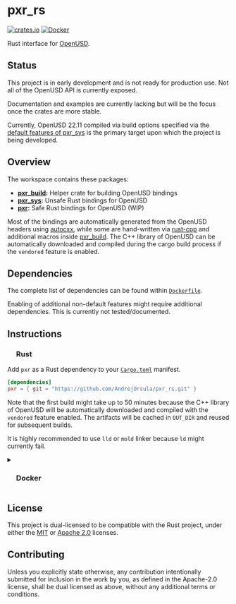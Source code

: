 # pxr_rs

<p align="left">
  <a href="https://crates.io/crates/pxr">                                        <img alt="crates.io" src="https://img.shields.io/crates/v/pxr_rs.svg"></a>
  <!-- <a href="https://github.com/AndrejOrsula/pxr_rs/actions/workflows/rust.yml">   <img alt="Rust"      src="https://github.com/AndrejOrsula/pxr_rs/actions/workflows/rust.yml/badge.svg"></a> -->
  <a href="https://github.com/AndrejOrsula/pxr_rs/actions/workflows/docker.yml"> <img alt="Docker"    src="https://github.com/AndrejOrsula/pxr_rs/actions/workflows/docker.yml/badge.svg"></a>
  <!-- <a href="https://codecov.io/gh/AndrejOrsula/pxr_rs">                           <img alt="codecov"   src="https://codecov.io/gh/AndrejOrsula/pxr_rs/branch/main/graph/badge.svg"></a> -->
</p>

Rust interface for [OpenUSD](https://openusd.org).

## Status

This project is in early development and is not ready for production use. Not all of the OpenUSD API is currently exposed.

Documentation and examples are currently lacking but will be the focus once the crates are more stable.

Currently, OpenUSD 22.11 compiled via build options specified via the [default features of pxr_sys](pxr_sys/Cargo.toml) is the primary target upon which the project is being developed.

## Overview

The workspace contains these packages:

- **[pxr_build](pxr_build):** Helper crate for building OpenUSD bindings
- **[pxr_sys](pxr_sys):** Unsafe Rust bindings for OpenUSD
- **[pxr](pxr_rs):** Safe Rust bindings for OpenUSD (WIP)

Most of the bindings are automatically generated from the OpenUSD headers using [autocxx](https://github.com/google/autocxx), while some are hand-written via [rust-cpp](https://github.com/mystor/rust-cpp) and additional macros inside [pxr_build](pxr_build). The C++ library of OpenUSD can be automatically downloaded and compiled during the cargo build process if the `vendored` feature is enabled.

## Dependencies

The complete list of dependencies can be found within [`Dockerfile`](Dockerfile).

Enabling of additional non-default features might require additional dependencies. This is currently not tested/documented.

## Instructions

### <a href="#-rust"><img src="https://rustacean.net/assets/rustacean-flat-noshadow.svg" width="16" height="16"></a> Rust

Add `pxr` as a Rust dependency to your [`Cargo.toml`](https://doc.rust-lang.org/cargo/reference/manifest.html) manifest.

<!-- TODO[doc]: Update Cargo.toml dependency once the package can be reliably used from https://crates.io -->

```toml
[dependencies]
pxr = { git = "https://github.com/AndrejOrsula/pxr_rs.git" }
```

Note that the first build might take up to 50 minutes because the C++ library of OpenUSD will be automatically downloaded and compiled with the `vendored` feature enabled. The artifacts will be cached in `OUT_DIR` and reused for subsequent builds.

It is highly recommended to use `lld` or `mold` linker because `ld` might currently fail.

<details>
<summary><h3><a href="#-docker"><img src="https://www.svgrepo.com/show/448221/docker.svg" width="16" height="16"></a> Docker</h3></summary>

> To install [Docker](https://docs.docker.com/get-docker) on your system, you can run [`.docker/host/install_docker.bash`](.docker/host/install_docker.bash) to configure Docker with NVIDIA GPU support.
>
> ```bash
> .docker/host/install_docker.bash
> ```

#### Build Image

To build a new Docker image from [`Dockerfile`](Dockerfile), you can run [`.docker/build.bash`](.docker/build.bash) as shown below.

```bash
.docker/build.bash ${TAG:-latest} ${BUILD_ARGS}
```

#### Run Container

To run the Docker container, you can use [`.docker/run.bash`](.docker/run.bash) as shown below.

```bash
.docker/run.bash ${TAG:-latest} ${CMD}
```

#### Run Dev Container

To run the Docker container in a development mode (source code mounted as a volume), you can use [`.docker/dev.bash`](.docker/dev.bash) as shown below.

```bash
.docker/dev.bash ${TAG:-latest} ${CMD}
```

As an alternative, VS Code users familiar with [Dev Containers](https://code.visualstudio.com/docs/devcontainers/containers) can modify the included [`.devcontainer/devcontainer.json`](.devcontainer/devcontainer.json) to their needs. For convenience, [`.devcontainer/open.bash`](.devcontainer/open.bash) script is available to open this repository as a Dev Container in VS Code.

```bash
.devcontainer/open.bash
```

#### Join Container

To join a running Docker container from another terminal, you can use [`.docker/join.bash`](.docker/join.bash) as shown below.

```bash
.docker/join.bash ${CMD:-bash}
```

</details>

## License

This project is dual-licensed to be compatible with the Rust project, under either the [MIT](LICENSE-MIT) or [Apache 2.0](LICENSE-APACHE) licenses.

## Contributing

Unless you explicitly state otherwise, any contribution intentionally submitted for inclusion in the work by you, as defined in the Apache-2.0 license, shall be dual licensed as above, without any additional terms or conditions.

